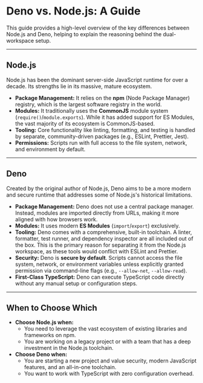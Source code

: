 # Deno vs. Node.js: A Guide

This guide provides a high-level overview of the key differences between Node.js and Deno, helping to explain the reasoning behind the dual-workspace setup.

---

## Node.js

Node.js has been the dominant server-side JavaScript runtime for over a decade. Its strengths lie in its massive, mature ecosystem.

*   **Package Management:** It relies on the **npm** (Node Package Manager) registry, which is the largest software registry in the world.
*   **Modules:** It traditionally uses the **CommonJS** module system (`require()`/`module.exports`). While it has added support for ES Modules, the vast majority of its ecosystem is CommonJS-based.
*   **Tooling:** Core functionality like linting, formatting, and testing is handled by separate, community-driven packages (e.g., ESLint, Prettier, Jest).
*   **Permissions:** Scripts run with full access to the file system, network, and environment by default.

---

## Deno

Created by the original author of Node.js, Deno aims to be a more modern and secure runtime that addresses some of Node.js's historical limitations.

*   **Package Management:** Deno does not use a central package manager. Instead, modules are imported directly from URLs, making it more aligned with how browsers work.
*   **Modules:** It uses modern **ES Modules** (`import`/`export`) exclusively.
*   **Tooling:** Deno comes with a comprehensive, built-in toolchain. A linter, formatter, test runner, and dependency inspector are all included out of the box. This is the primary reason for separating it from the Node.js workspace, as these tools would conflict with ESLint and Prettier.
*   **Security:** Deno is **secure by default**. Scripts cannot access the file system, network, or environment variables unless explicitly granted permission via command-line flags (e.g., `--allow-net`, `--allow-read`).
*   **First-Class TypeScript:** Deno can execute TypeScript code directly without any manual setup or configuration steps.

---

## When to Choose Which

*   **Choose Node.js when:**
    *   You need to leverage the vast ecosystem of existing libraries and frameworks on npm.
    *   You are working on a legacy project or with a team that has a deep investment in the Node.js toolchain.
*   **Choose Deno when:**
    *   You are starting a new project and value security, modern JavaScript features, and an all-in-one toolchain.
    *   You want to work with TypeScript with zero configuration overhead.